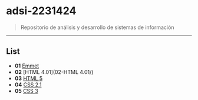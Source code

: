 # adsi-2231424
> Repositorio de análisis y desarrollo de sistemas de información
---
## List

- **01**  [Emmet](01-emmet/)
- **02**  [HTML 4.01](02-HTML 4.01/)
- **03**  [HTML 5](imagenes/image-1.jpeg)
- **04**  [CSS 2.1](imagenes/image-1.jpeg)
- **05**  [CSS 3](imagenes/image-1.jpeg)